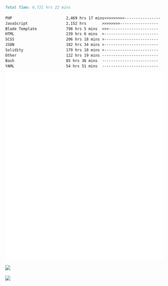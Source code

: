 <!--START_SECTION:waka-->

```markdown
Total Time: 6,721 hrs 22 mins

PHP                        2,469 hrs 17 mins>>>>>>>>>----------------   36.08 %
JavaScript                 2,152 hrs       >>>>>>>>-----------------   31.45 %
Blade Template             798 hrs 5 mins  >>>----------------------   11.66 %
HTML                       239 hrs 6 mins  >------------------------   03.49 %
SCSS                       206 hrs 18 mins >------------------------   03.01 %
JSON                       182 hrs 34 mins >------------------------   02.67 %
Solidity                   179 hrs 18 mins >------------------------   02.62 %
Other                      122 hrs 19 mins -------------------------   01.79 %
Bash                       85 hrs 36 mins  -------------------------   01.25 %
YAML                       54 hrs 51 mins  -------------------------   00.80 %
```

<!--END_SECTION:waka-->

![](https://raw.githubusercontent.com/DrMaxis/github-stats-transparent/output/generated/overview.svg)
![](https://raw.githubusercontent.com/DrMaxis/github-stats-transparent/output/generated/languages.svg)

![](https://git-readme-stats-drmaxis-projects.vercel.app/api?username=drmaxis&show_icons=true&theme=outrun&count_private=true&show=reviews,discussions_started,discussions_answered,prs_merged,prs_merged_percentage&custom_title=2024%20Github%20Rank)
 
<a href="https://count.getloli.com/"><img src="https://count.getloli.com/get/@:maxis-the-alchemist?theme=rule34"></a>
<!-- https://count.getloli.com/get/@alchemist?theme=rule34 -->
<br>
